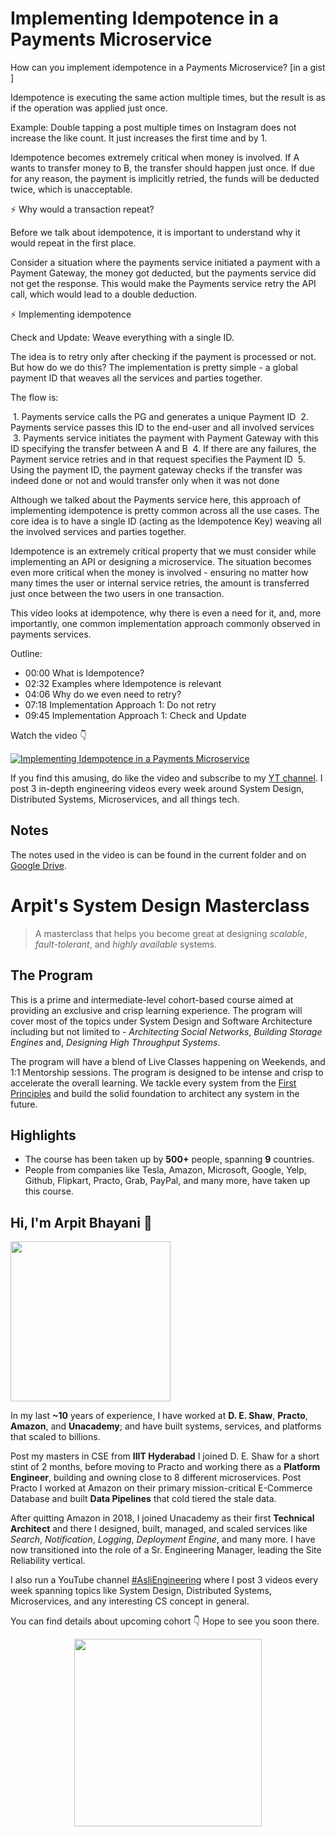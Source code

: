 Implementing Idempotence in a Payments Microservice
===


How can you implement idempotence in a Payments Microservice? [in a gist ]

Idempotence is executing the same action multiple times, but the result is as if the operation was applied just once.

Example: Double tapping a post multiple times on Instagram does not increase the like count. It just increases the first time and by 1.

Idempotence becomes extremely critical when money is involved. If A wants to transfer money to B, the transfer should happen just once. If due for any reason, the payment is implicitly retried, the funds will be deducted twice, which is unacceptable.

⚡ Why would a transaction repeat?

Before we talk about idempotence, it is important to understand why it would repeat in the first place.

Consider a situation where the payments service initiated a payment with a Payment Gateway, the money got deducted, but the payments service did not get the response. This would make the Payments service retry the API call, which would lead to a double deduction.

⚡ Implementing idempotence

Check and Update: Weave everything with a single ID.

The idea is to retry only after checking if the payment is processed or not. But how do we do this? The implementation is pretty simple - a global payment ID that weaves all the services and parties together.

The flow is:

 1. Payments service calls the PG and generates a unique Payment ID
 2. Payments service passes this ID to the end-user and all involved services
 3. Payments service initiates the payment with Payment Gateway with this ID specifying the transfer between A and B
 4. If there are any failures, the Payment service retries and in that request specifies the Payment ID
 5. Using the payment ID, the payment gateway checks if the transfer was indeed done or not and would transfer only when it was not done

Although we talked about the Payments service here, this approach of implementing idempotence is pretty common across all the use cases. The core idea is to have a single ID (acting as the Idempotence Key) weaving all the involved services and parties together.


Idempotence is an extremely critical property that we must consider while implementing an API or designing a microservice. The situation becomes even more critical when the money is involved - ensuring no matter how many times the user or internal service retries, the amount is transferred just once between the two users in one transaction.

This video looks at idempotence, why there is even a need for it, and, more importantly, one common implementation approach commonly observed in payments services.

Outline:

 - 00:00 What is Idempotence?
 - 02:32 Examples where Idempotence is relevant
 - 04:06 Why do we even need to retry?
 - 07:18 Implementation Approach 1: Do not retry
 - 09:45 Implementation Approach 1: Check and Update

Watch the video 👇‍

[![Implementing Idempotence in a Payments Microservice](https://i.ytimg.com/vi/m6DtqSb1BDM/mqdefault.jpg)](https://www.youtube.com/watch?v=m6DtqSb1BDM)

If you find this amusing, do like the video and subscribe to my [YT channel](asliengineering.com). I post 3 in-depth engineering videos every week around System Design, Distributed Systems, Microservices, and all things tech.


## Notes

The notes used in the video is can be found in the current folder and on [Google Drive](https://drive.google.com/file/d/1Zyt8qN11IiAZJKrdan4wi1c5J6n_eAyU/view?usp=sharing).


# Arpit's System Design Masterclass

> A masterclass that helps you become great at designing _scalable_, _fault-tolerant_, and _highly available_ systems.

## The Program

This is a prime and intermediate-level cohort-based course aimed at providing an exclusive and crisp learning experience. The program will cover most of the topics under System Design and Software Architecture including but not limited to - _Architecting Social Networks_, _Building Storage Engines_ and, _Designing High Throughput Systems_.

The program will have a blend of Live Classes happening on Weekends, and 1:1 Mentorship sessions. The program is designed to be intense and crisp to accelerate the overall learning. We tackle every system from the [First Principles](https://en.wikipedia.org/wiki/First_principle) and build the solid foundation to architect any system in the future.


## Highlights

 - The course has been taken up by __500+__ people, spanning __9__ countries.
 - People from companies like Tesla, Amazon, Microsoft, Google, Yelp, Github, Flipkart, Practo, Grab, PayPal, and many more, have taken up this course.


## Hi, I'm Arpit Bhayani 👋

<img width="256px" src="https://arpitbhayani.me/static/img/arpit.jpg" />

In my last **~10** years of experience, I have worked at **D. E. Shaw**, **Practo**, **Amazon**, and **Unacademy**; and have built systems, services, and platforms that scaled to billions.

Post my masters in CSE from **IIIT Hyderabad** I joined D. E. Shaw for a short stint of 2 months, before moving to Practo and working there as a **Platform Engineer**, building and owning close to 8 different microservices. Post Practo I worked at Amazon on their primary mission-critical E-Commerce Database and built **Data Pipelines** that cold tiered the stale data.

After quitting Amazon in 2018, I joined Unacademy as their first **Technical Architect** and there I designed, built, managed, and scaled services like _Search_, _Notification_, _Logging_, _Deployment Engine_, and many more. I have now transitioned into the role of a Sr. Engineering Manager, leading the Site Reliability vertical.

I also run a YouTube channel [#AsliEngineering](https://www.youtube.com/c/ArpitBhayani) where I post 3 videos every week spanning topics like System Design, Distributed Systems, Microservices, and any interesting CS concept in general.

You can find details about upcoming cohort 👇‍ Hope to see you soon there.

<center>
<a target="_blank" href="https://arpitbhayani.me/masterclass">
<img src="https://user-images.githubusercontent.com/4745789/137859181-d4499cf4-ce65-4466-8b88-a078ece0f081.PNG" width="300px" />
</a>
</center>